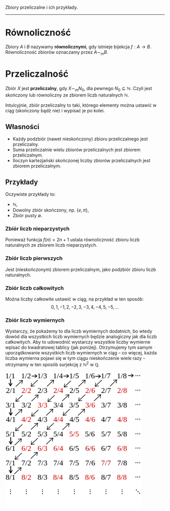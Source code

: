 Zbiory przeliczalne i ich przykłady.

---

# Równoliczność
Zbiory $A$ i $B$ nazywamy **równolicznymi**, gdy istnieje bijekcja $f:A\rightarrow B$. Równoliczność zbiorów oznaczamy przez $A  \sim_m  B$.

# Przeliczalność
Zbiór $X$ jest **przeliczalny**, gdy $X \sim_m  N_0$, dla pewnego $N_0 \subseteq \mathbb{N}$. Czyli jest skończony lub równoliczny ze zbiorem liczb naturalnych $\mathbb{N}$.

Intuicyjnie, zbiór przeliczalny to taki, którego elementy można ustawić w ciąg (skończony bądź nie) i wypisać je po kolei.

## Własności
* Każdy podzbiór (nawet nieskończony) zbioru przeliczalnego jest przeliczalny.
* Suma przeliczalnie wielu zbiorów przeliczalnych jest zbiorem przeliczalnym.
* Iloczyn kartezjański skończonej liczby zbiorów przeliczalnych jest zbiorem przeliczalnym.

## Przykłady
Oczywiste przykłady to:

* $\mathbb{N}$,
* Dowolny zbiór skończony, np. $\{ e, \pi \}$,
* Zbiór pusty $\emptyset$.

### Zbiór liczb nieparzystych
Ponieważ funkcja $f(n) = 2n + 1$ ustala równoliczność zbioru liczb naturalnych ze zbiorem liczb nieparzystych.

### Zbiór liczb pierwszych
Jest (nieskończonym) zbiorem przeliczalnym, jako podzbiór zbioru liczb naturalnych.

### Zbiór liczb całkowitych
Można liczby całkowite ustawić w ciąg, na przykład w ten sposób: $$0, 1, -1, 2, -2, 3, -3, 4, -4, 5, -5, ...$$

### Zbiór liczb wymiernych
Wystarczy, że pokażemy to dla liczb wymiernych dodatnich, bo wtedy dowód dla wszystkich liczb wymiernych będzie analogiczny jak dla liczb całkowitych. Aby to udowodnić wystarczy wszystkie liczby wymierne wpisać do kwadratowej tablicy (jak poniżej). Otrzymujemy tym samym uporządkowanie wszystkich liczb wymiernych w ciąg – co więcej, każda liczba wymierna pojawi się w tym ciągu nieskończenie wiele razy - otrzymamy w ten sposób surjekcję z $\mathbb{N}^2$ w $\mathbb{Q}$.

![](../../resources/I.4.3-liczby-wymierne.png)
